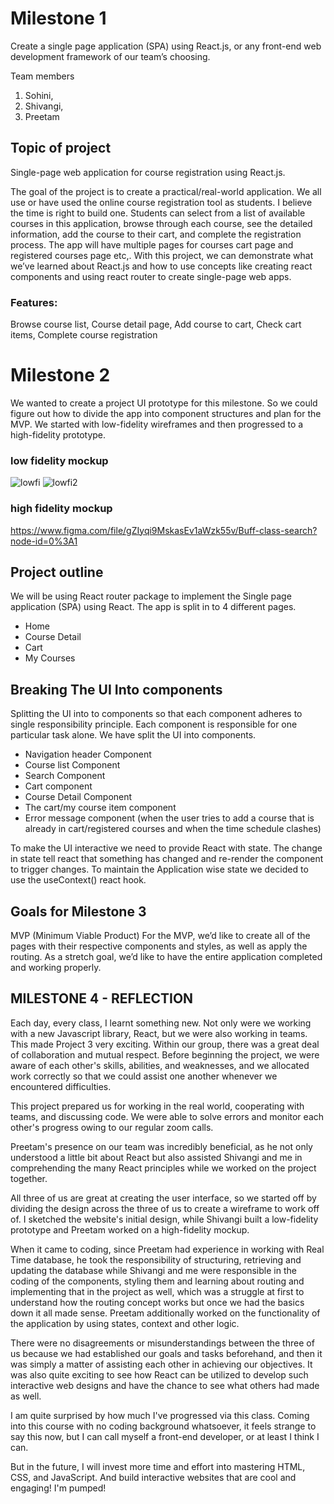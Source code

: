 # Milestone 1

Create a single page application (SPA) using React.js, or any front-end web development framework of our team’s choosing.

Team members

1. Sohini,
2. Shivangi, 
3. Preetam



## Topic of project

Single-page web application for course registration using React.js.

The goal of the project is to create a practical/real-world application. We all use or have used the online course registration tool as students. I believe the time is right to build one. Students can select from a list of available courses in this application, browse through each course, see the detailed information, add the course to their cart, and complete the registration process. The app will have multiple pages for courses cart page and registered courses page etc,. With this project, we can demonstrate what we’ve learned about React.js and how to use concepts like creating react components and using react router to create single-page web apps.

### Features:

Browse course list, 
Course detail page, 
Add course to cart, 
Check cart items, 
Complete course registration





# Milestone 2

We wanted to create a project UI prototype for this milestone. So we could figure out how to divide the app into component structures and plan for the MVP. We started with low-fidelity wireframes and then progressed to a high-fidelity prototype.

### low fidelity mockup
![lowfi](https://user-images.githubusercontent.com/60220627/204493681-6392f02e-5f45-44f6-aa48-96136c7c78c4.png)
![lowfi2](https://user-images.githubusercontent.com/60220627/204493690-50f8d7db-8ea1-4608-88aa-e83f0def4fd8.png)


### high fidelity mockup
https://www.figma.com/file/gZIyqi9MskasEv1aWzk55v/Buff-class-search?node-id=0%3A1




## Project outline 
We will be using React router package to implement the Single page application (SPA) using React.
The app is split in to 4 different pages.
- Home
- Course Detail
- Cart
- My Courses


## Breaking The UI Into components
Splitting the UI into to components so that each component adheres to single responsibility principle. Each component is responsible for one particular task alone.
We have split the UI into components.
- Navigation header Component
- Course list Component
- Search Component
- Cart component
- Course Detail Component
- The cart/my course item component
- Error message component (when the user tries to add a course that is already in cart/registered courses and when the time schedule clashes)


To make the UI interactive we need to provide React with state. The change in state tell react that something has changed and re-render the component to trigger changes.
To maintain the Application wise state we decided to use the useContext() react hook.


## Goals for Milestone 3
MVP (Minimum Viable Product)
For the MVP, we’d like to create all of the pages with their respective components and styles, as well as apply the routing. As a stretch goal, we’d like to have the entire application completed and working properly.




## MILESTONE 4 - REFLECTION

Each day, every class, I learnt something new. Not only were we working with a new Javascript library, React, but we were also working in teams. This made Project 3 very exciting. Within our group, there was a great deal of collaboration and mutual respect. Before beginning the project, we were aware of each other's skills, abilities, and weaknesses, and we allocated work correctly so that we could assist one another whenever we encountered difficulties. 

This project prepared us for working in the real world, cooperating with teams, and discussing code. We were able to solve errors and monitor each other's progress owing to our regular zoom calls. 

Preetam's presence on our team was incredibly beneficial, as he not only understood a little bit about React but also assisted Shivangi and me in comprehending the many React principles while we worked on the project together. 

All three of us are great at creating the user interface, so we started off by dividing the design across the three of us to create a wireframe to work off of. I sketched the website's initial design, while Shivangi built a low-fidelity prototype and Preetam worked on a high-fidelity mockup. 

When it came to coding, since Preetam had experience in working with Real Time database, he took the responsibility of structuring, retrieving and updating the database while Shivangi and me were responsible in the coding of the components, styling them and learning about routing and implementing that in the project as well, which was a struggle at first to understand how the routing concept works but once we had the basics down it all made sense. Preetam additionally worked on the functionality of the application by using states, context and other logic. 

There were no disagreements or misunderstandings between the three of us because we had established our goals and tasks beforehand, and then it was simply a matter of assisting each other in achieving our objectives. 
It was also quite exciting to see how React can be utilized to develop such interactive web designs and have the chance to see what others had made as well. 

I am quite surprised by how much I've progressed via this class. Coming into this course with no coding background whatsoever, it feels strange to say this now, but I can call myself a front-end developer, or at least I think I can. 

But in the future, I will invest more time and effort into mastering HTML, CSS, and JavaScript. And build interactive websites that are cool and engaging! I'm pumped!


